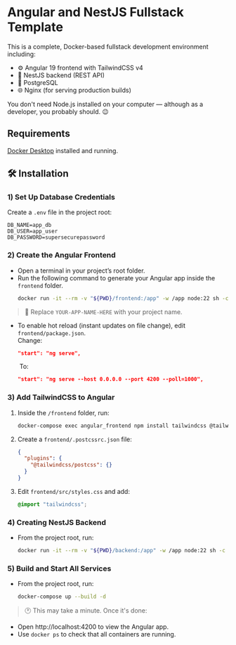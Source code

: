 # Angular and NestJS Fullstack Template

This is a complete, Docker-based fullstack development environment including:
- ⚙️ Angular 19 frontend with TailwindCSS v4
- 🧠 NestJS backend (REST API)
- 🐘 PostgreSQL
- 🌐 Nginx (for serving production builds)

You don't need Node.js installed on your computer — although as a developer, you probably should. 😉

## Requirements
[Docker Desktop](https://www.docker.com/products/docker-desktop) installed and running.

## 🛠️ Installation

### 1) Set Up Database Credentials
Create a `.env` file in the project root:
```dotenv
DB_NAME=app_db
DB_USER=app_user
DB_PASSWORD=supersecurepassword
```
### 2) Create the Angular Frontend
- Open a terminal in your project’s root folder.
- Run the following command to generate your Angular app inside the `frontend` folder.
   ```bash
  docker run -it --rm -v "${PWD}/frontend:/app" -w /app node:22 sh -c "npm install -g @angular/cli && ng new YOUR-APP-NAME-HERE --directory=. --style=css --routing --strict --skip-git --skip-install --force"
   ```
>🔧 Replace  `YOUR-APP-NAME-HERE` with your project name.
- To enable hot reload (instant updates on file change), edit `frontend/package.json`.\
  Change:
  ```json
  "start": "ng serve",
  ```
  &nbsp;To:
  ```json
  "start": "ng serve --host 0.0.0.0 --port 4200 --poll=1000",
  ```
### 3) Add TailwindCSS to Angular
1. Inside the `/frontend` folder, run:
   ```bash
   docker-compose exec angular_frontend npm install tailwindcss @tailwindcss/postcss postcss --force
   ```
2. Create a `frontend/.postcssrc.json` file:
    ```json
    {
      "plugins": {
        "@tailwindcss/postcss": {}
      }
    }
    ```
3. Edit `frontend/src/styles.css` and add:
   ```css
   @import "tailwindcss";
   ```
### 4) Creating NestJS Backend
- From the project root, run:
  ```bash
  docker run -it --rm -v "${PWD}/backend:/app" -w /app node:22 sh -c "npm install -g @nestjs/cli && nest new app --directory=. --skip-git --package-manager=npm --strict"
  ```
### 5) Build and Start All Services
- From the project root, run:
  ```bash
  docker-compose up --build -d
  ```
>🕐 This may take a minute. Once it's done:
- Open http://localhost:4200 to view the Angular app.
- Use `docker ps` to check that all containers are running.
